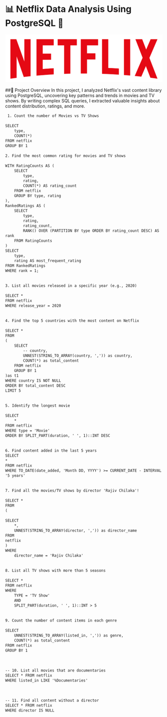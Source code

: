# 📊 Netflix Data Analysis Using PostgreSQL 🍿

![image](https://github.com/mih-shanto/Netflix-Data-Analysis-Using-SQL-Exploring-User-Behavior-and-Content-Trends/blob/main/Project%20Details/logo.png)

##🚀 Project Overview
In this project, I analyzed Netflix's vast content library using PostgreSQL, uncovering key patterns and trends in movies and TV shows. By writing complex SQL queries, I extracted valuable insights about content distribution, ratings, and more.

     1. Count the number of Movies vs TV Shows
    
    SELECT 
    	type,
    	COUNT(*)
    FROM netflix
    GROUP BY 1

    2. Find the most common rating for movies and TV shows
    
    WITH RatingCounts AS (
        SELECT 
            type,
            rating,
            COUNT(*) AS rating_count
        FROM netflix
        GROUP BY type, rating
	),
	RankedRatings AS (
	    SELECT 
	        type,
	        rating,
	        rating_count,
	        RANK() OVER (PARTITION BY type ORDER BY rating_count DESC) AS rank
	    FROM RatingCounts
	)
	SELECT 
	    type,
	    rating AS most_frequent_rating
	FROM RankedRatings
	WHERE rank = 1;


	3. List all movies released in a specific year (e.g., 2020)
	
	SELECT * 
	FROM netflix
	WHERE release_year = 2020
	
	
	4. Find the top 5 countries with the most content on Netflix
	
	SELECT * 
	FROM
	(
		SELECT 
			-- country,
			UNNEST(STRING_TO_ARRAY(country, ',')) as country,
			COUNT(*) as total_content
		FROM netflix
		GROUP BY 1
	)as t1
	WHERE country IS NOT NULL
	ORDER BY total_content DESC
	LIMIT 5
	
	
	5. Identify the longest movie
	
	SELECT 
		*
	FROM netflix
	WHERE type = 'Movie'
	ORDER BY SPLIT_PART(duration, ' ', 1)::INT DESC
	
	
	6. Find content added in the last 5 years
	SELECT
	*
	FROM netflix
	WHERE TO_DATE(date_added, 'Month DD, YYYY') >= CURRENT_DATE - INTERVAL '5 years'


	7. Find all the movies/TV shows by director 'Rajiv Chilaka'!
	
	SELECT *
	FROM
	(
	
	SELECT 
		*,
		UNNEST(STRING_TO_ARRAY(director, ',')) as director_name
	FROM 
	netflix
	)
	WHERE 
		director_name = 'Rajiv Chilaka'

	
	8. List all TV shows with more than 5 seasons
	
	SELECT *
	FROM netflix
	WHERE 
		TYPE = 'TV Show'
		AND
		SPLIT_PART(duration, ' ', 1)::INT > 5


	9. Count the number of content items in each genre
	
	SELECT 
		UNNEST(STRING_TO_ARRAY(listed_in, ',')) as genre,
		COUNT(*) as total_content
	FROM netflix
	GROUP BY 1



	-- 10. List all movies that are documentaries
	SELECT * FROM netflix
	WHERE listed_in LIKE '%Documentaries'



	-- 11. Find all content without a director
	SELECT * FROM netflix
	WHERE director IS NULL
